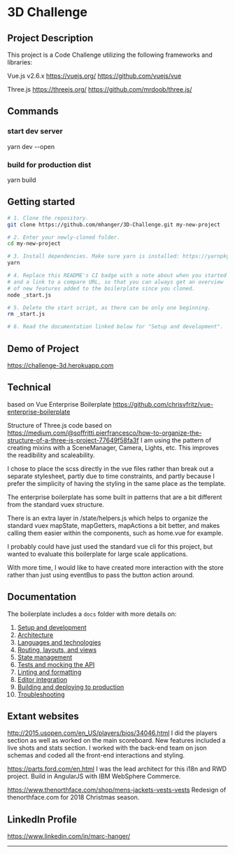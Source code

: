 # 3D Challenge

## Project Description
This project is a Code Challenge utilizing the following frameworks and libraries:

Vue.js v2.6.x
https://vuejs.org/
https://github.com/vuejs/vue

Three.js
https://threejs.org/
https://github.com/mrdoob/three.js/

## Commands

### start dev server

yarn dev --open

### build for production dist

yarn build

## Getting started

```bash
# 1. Clone the repository.
git clone https://github.com/mhanger/3D-Challenge.git my-new-project

# 2. Enter your newly-cloned folder.
cd my-new-project

# 3. Install dependencies. Make sure yarn is installed: https://yarnpkg.com/lang/en/docs/install
yarn

# 4. Replace this README's CI badge with a note about when you started
# and a link to a compare URL, so that you can always get an overview
# of new features added to the boilerplate since you cloned.
node _start.js

# 5. Delete the start script, as there can be only one beginning.
rm _start.js

# 6. Read the documentation linked below for "Setup and development".
```

## Demo of Project

https://challenge-3d.herokuapp.com

## Technical

based on Vue Enterprise Boilerplate
https://github.com/chrisvfritz/vue-enterprise-boilerplate

Structure of Three.js code based on
https://medium.com/@soffritti.pierfrancesco/how-to-organize-the-structure-of-a-three-js-project-77649f58fa3f
I am using the pattern of creating mixins with a SceneManager, Camera, Lights, etc. This improves the readibility and scaleability.

I chose to place the scss directly in the vue files rather than break out a separate stylesheet, partly due to time constraints, and partly because I prefer the simplicity of having the styling in the same place as the template.

The enterprise boilerplate has some built in patterns that are a bit different from the standard vuex structure.

There is an extra layer in /state/helpers.js which helps to organize the standard vuex mapState, mapGetters, mapActions a bit better, and makes calling them easier within the components, such as home.vue for example.

I probably could have just used the standard vue cli for this project, but wanted to evaluate this boilerplate for large scale applications.

With more time, I would like to have created more interaction with the store rather than just using eventBus to pass the button action around.

## Documentation

The boilerplate includes a `docs` folder with more details on:

1.  [Setup and development](docs/development.md)
1.  [Architecture](docs/architecture.md)
1.  [Languages and technologies](docs/tech.md)
1.  [Routing, layouts, and views](docs/routing.md)
1.  [State management](docs/state.md)
1.  [Tests and mocking the API](docs/tests.md)
1.  [Linting and formatting](docs/linting.md)
1.  [Editor integration](docs/editors.md)
1.  [Building and deploying to production](docs/production.md)
1.  [Troubleshooting](docs/troubleshooting.md)

## Extant websites
http://2015.usopen.com/en_US/players/bios/34046.html
I did the players section as well as worked on the main scoreboard.
New features included a live shots and stats section.  I worked with the back-end team on json schemas and coded all the front-end interactions and styling.

https://parts.ford.com/en.html
I was the lead architect for this i18n and RWD project.  Build in AngularJS with IBM WebSphere Commerce.

https://www.thenorthface.com/shop/mens-jackets-vests-vests
Redesign of thenorthface.com for 2018 Christmas season.

## LinkedIn Profile

https://www.linkedin.com/in/marc-hanger/

****
